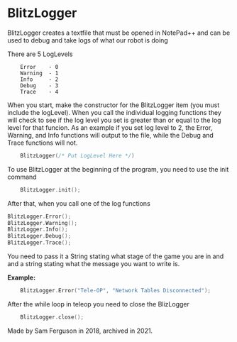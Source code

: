 # BlitzLogger
BlitzLogger creates a textfile that must be opened in NotePad++ and 
can be used to debug and take logs of what our robot is doing

There are 5 LogLevels
```
    Error    - 0
    Warning  - 1
    Info     - 2
    Debug    - 3
    Trace    - 4
```

When you start, make the constructor for the BlitzLogger item (you must
include the logLevel). When you call the individual logging functions
they will check to see if the log level you set is greater than or
equal to the log level for that funcion. As an example if you set log
level to 2, the Error, Warning, and Info functions will output to the file,
while the Debug and Trace functions will not.
```cpp
    BlitzLogger(/* Put LogLevel Here */)
```
To use BlitzLogger at the beginning of the program, you need to use the
init command
```cpp
    BlitzLogger.init();
```
After that, when you call one of the log functions

```cpp
BlitzLogger.Error();
BlitzLogger.Warning();
BlitzLogger.Info();
BlitzLogger.Debug();
BlitzLogger.Trace();
```

You need to pass it a String stating what stage of the game you are in
and and a string stating what the message you want to write is.

**Example:**
```cpp
    BlitzLogger.Error("Tele-OP", "Network Tables Disconnected");
```
After the while loop in teleop you need to close the BlizLogger
```cpp
    BlitzLogger.close();
```

Made by Sam Ferguson in 2018, archived in 2021.